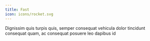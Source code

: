 ```yaml
---
title: Fast
icon: icons/rocket.svg
---
```


Dignissim quis turpis quis, semper consequat vehicula dolor tincidunt consequat quam, ac consequat posuere leo dapibus id
